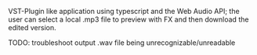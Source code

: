 VST-Plugin like application using typescript and the Web Audio API; the user can select a local .mp3 file to preview with FX and then download the edited version.

TODO: troubleshoot output .wav file being unrecognizable/unreadable